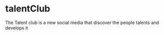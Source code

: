 # talentClub
The Talent club is a new social media that discover the people talents and develops it 
